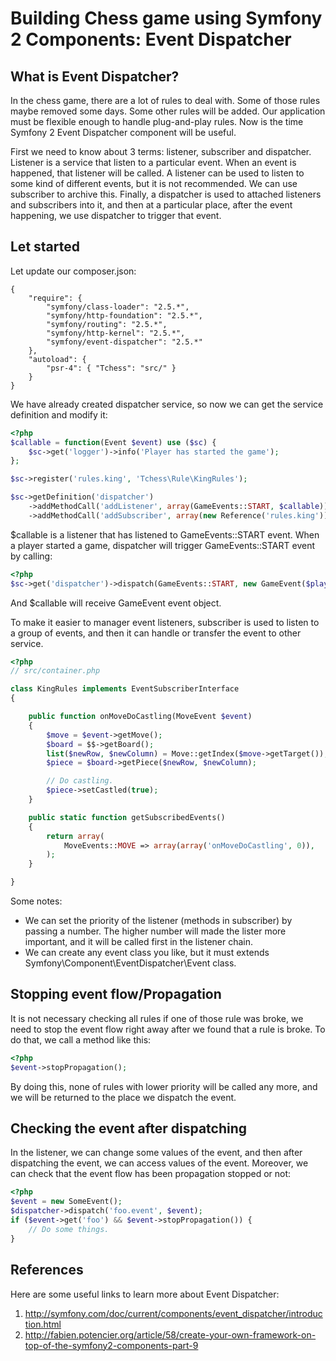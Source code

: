 Building Chess game using Symfony 2 Components: Event Dispatcher
========================================================

What is Event Dispatcher?
-----------------

In the chess game, there are a lot of rules to deal with. Some of those rules
maybe removed some days. Some other rules will be added. Our application must
be flexible enough to handle plug-and-play rules. Now is the time
Symfony 2 Event Dispatcher component will be useful.

First we need to know about 3 terms: listener, subscriber and dispatcher.
Listener is a service that listen to a particular event. When an event is
happened, that listener will be called. A listener can be used to listen to
some kind of different events, but it is not recommended. We can use subscriber
to archive this. Finally, a dispatcher is used to attached listeners and
subscribers into it, and then at a particular place, after the event happening,
we use dispatcher to trigger that event.

Let started
------------

Let update our composer.json:

```
{
    "require": {
        "symfony/class-loader": "2.5.*",
        "symfony/http-foundation": "2.5.*",
        "symfony/routing": "2.5.*",
        "symfony/http-kernel": "2.5.*",
        "symfony/event-dispatcher": "2.5.*"
    },
    "autoload": {
        "psr-4": { "Tchess": "src/" }
    }
}
```

We have already created dispatcher service, so now we can get the service
definition and modify it:

```php
<?php
$callable = function(Event $event) use ($sc) {
    $sc->get('logger')->info('Player has started the game');
};

$sc->register('rules.king', 'Tchess\Rule\KingRules');

$sc->getDefinition('dispatcher')
    ->addMethodCall('addListener', array(GameEvents::START, $callable))
    ->addMethodCall('addSubscriber', array(new Reference('rules.king')));
```

$callable is a listener that has listened to GameEvents::START event. When a player
started a game, dispatcher will trigger GameEvents::START event by calling:

```php
<?php
$sc->get('dispatcher')->dispatch(GameEvents::START, new GameEvent($player, $em));
```

And $callable will receive GameEvent event object.

To make it easier to manager event listeners, subscriber is used to listen to
a group of events, and then it can handle or transfer the event to other
service.

```php
<?php
// src/container.php

class KingRules implements EventSubscriberInterface
{

    public function onMoveDoCastling(MoveEvent $event)
    {
        $move = $event->getMove();
        $board = $$->getBoard();
        list($newRow, $newColumn) = Move::getIndex($move->getTarget());
        $piece = $board->getPiece($newRow, $newColumn);

        // Do castling.
        $piece->setCastled(true);
    }

    public static function getSubscribedEvents()
    {
        return array(
            MoveEvents::MOVE => array(array('onMoveDoCastling', 0)),
        );
    }

}
```

Some notes:
 * We can set the priority of the listener (methods in subscriber) by passing
   a number. The higher number will made the lister more important, and it will
   be called first in the listener chain.
 * We can create any event class you like, but it must extends
   Symfony\Component\EventDispatcher\Event class.

Stopping event flow/Propagation
-------------------------------

It is not necessary checking all rules if one of those rule was broke, we need
to stop the event flow right away after we found that a rule is broke. To do
that, we call a method like this:

```php
<?php
$event->stopPropagation();
```

By doing this, none of rules with lower priority will be called any more, and
we will be returned to the place we dispatch the event.

Checking the event after dispatching
------------------------------------

In the listener, we can change some values of the event, and then after
dispatching the event, we can access values of the event. Moreover, we can
check that the event flow has been propagation stopped or not:

```php
<?php
$event = new SomeEvent();
$dispatcher->dispatch('foo.event', $event);
if ($event->get('foo') && $event->stopPropagation()) {
    // Do some things.
}
```


References
----------

Here are some useful links to learn more about Event Dispatcher:

1. http://symfony.com/doc/current/components/event_dispatcher/introduction.html
2. http://fabien.potencier.org/article/58/create-your-own-framework-on-top-of-the-symfony2-components-part-9
